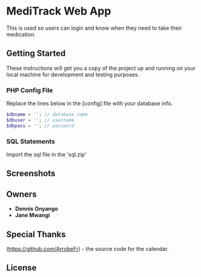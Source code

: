 # MediTrack Web App

This is used so users can login and know when they need to take their medication.

## Getting Started

These instructions will get you a copy of the project up and running on your local machine for development and testing purposes.

### PHP Config File

Replace the lines below in the [config] file with your database info.

```php
$dbname = ''; // database name
$dbuser = ''; // username
$dbpass = ''; // password
```

### SQL Statements

Import the sql file in the 'sql.zip' 
## Screenshots


## Owners

- **Dennis Onyango** 
- **Jane Mwangi** 
## Special Thanks

(https://github.com/ArrobeFr) - the source code for the calendar.

## License

